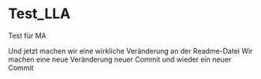 # Test_LLA
Test für MA

Und jetzt machen wir eine wirkliche Veränderung an der Readme-Datei
Wir machen eine neue Veränderung
neuer Commit
und wieder ein neuer Commit